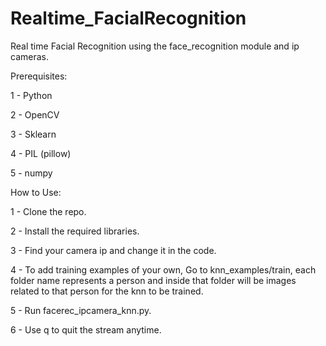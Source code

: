 # Realtime_FacialRecognition
Real time Facial Recognition using the face_recognition module and ip cameras.


Prerequisites:

1 - Python

2 - OpenCV

3 - Sklearn

4 - PIL (pillow)

5 - numpy


How to Use:

1 - Clone the repo.

2 - Install the required libraries.

3 - Find your camera ip and change it in the code.

4 - To add training examples of your own, Go to knn_examples/train,
each folder name represents a person and inside that folder will be images related to that person for the knn  to be trained.

5 - Run facerec_ipcamera_knn.py.

6 - Use q to quit the stream anytime.

